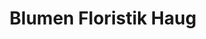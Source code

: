 ---
title: "Blumen Floristik Haug"
url: /rielasingen-worblingen/blumen-floristik-haug/
shop: Garten-Center
---